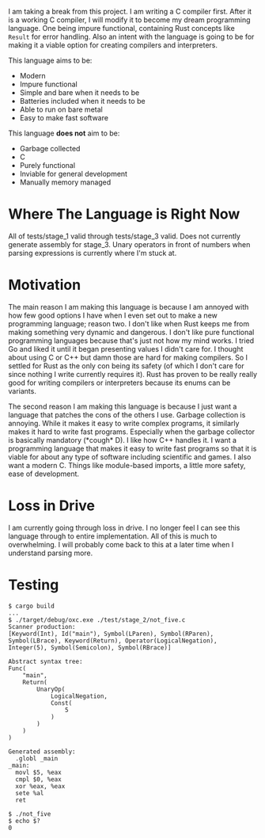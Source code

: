 I am taking a break from this project. I am writing a C compiler first. After it is a working C compiler, I will modify it to become my dream programming language. One being impure functional, containing Rust concepts like `Result` for error handling. Also an intent with the language is going to be for making it a viable option for creating compilers and interpreters.

This language aims to be:
* Modern
* Impure functional
* Simple and bare when it needs to be
* Batteries included when it needs to be
* Able to run on bare metal
* Easy to make fast software

This language **does not** aim to be:
* Garbage collected
* C
* Purely functional
* Inviable for general development
* Manually memory managed

# Where The Language is Right Now
All of tests/stage_1 valid through tests/stage_3 valid. Does not currently generate assembly for stage_3. Unary operators in front of numbers when parsing expressions is currently where I'm stuck at.

# Motivation
The main reason I am making this language is because I am annoyed with how few good options I have when I even set out to make a new programming language; reason two. I don't like when Rust keeps me from making something very dynamic and dangerous. I don't like pure functional programming languages because that's just not how my mind works. I tried Go and liked it until it began presenting values I didn't care for. I thought about using C or C++ but damn those are hard for making compilers. So I settled for Rust as the only con being its safety (of which I don't care for since nothing I write currently requires it). Rust has proven to be really really good for writing compilers or interpreters because its enums can be variants.

The second reason I am making this language is because I just want a language that patches the cons of the others I use. Garbage collection is annoying. While it makes it easy to write complex programs, it similarly makes it hard to write fast programs. Especially when the garbage collector is basically mandatory (\*cough\* D). I like how C++ handles it. I want a programming language that makes it easy to write fast programs so that it is viable for about any type of software including scientific and games. I also want a modern C. Things like module-based imports, a little more safety, ease of development.

# Loss in Drive
I am currently going through loss in drive. I no longer feel I can see this language through to entire implementation. All of this is much to overwhelming. I will probably come back to this at a later time when I understand parsing more.

# Testing
```
$ cargo build
...
$ ./target/debug/oxc.exe ./test/stage_2/not_five.c
Scanner production:
[Keyword(Int), Id("main"), Symbol(LParen), Symbol(RParen), Symbol(LBrace), Keyword(Return), Operator(LogicalNegation), Integer(5), Symbol(Semicolon), Symbol(RBrace)]

Abstract syntax tree:
Func(
    "main",
    Return(
        UnaryOp(
            LogicalNegation,
            Const(
                5
            )
        )
    )
)

Generated assembly:
  .globl _main
_main:
  movl $5, %eax
  cmpl $0, %eax
  xor %eax, %eax
  sete %al
  ret

$ ./not_five
$ echo $?
0
```
